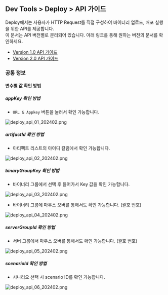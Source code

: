 ## Dev Tools > Deploy > API 가이드

Deploy에서는 사용자가 HTTP Request를 직접 구성하여 바이너리 업로드, 배포 실행을 위한 API를 제공합니다.  
이 문서는 API 버전별로 분리되어 있습니다. 아래 링크를 통해 원하는 버전의 문서를 확인하세요.

- [Version 1.0 API 가이드](./api-guide-v1.0.md)
- [Version 2.0 API 가이드](./api-guide-v2.0.md)

### 공통 정보
#### 변수별 값 확인 방법

##### appKey 확인 방법
* `URL & Appkey` 버튼을 눌러서 확인 가능합니다.

![deploy_api_01_202402.png](https://static.toastoven.net/prod_tcdeploy/deploy_api_01_202402.png)

##### artifactId 확인 방법
* 아티팩트 리스트의 아이디 칼럼에서 확인 가능합니다.

![deploy_api_02_202402.png](https://static.toastoven.net/prod_tcdeploy/deploy_api_02_202402.png)

##### binaryGroupKey 확인 방법
* 바이너리 그룹에서 선택 후 들어가서 Key 값을 확인 가능합니다.

![deploy_api_03_202402.png](https://static.toastoven.net/prod_tcdeploy/deploy_api_03_202402.png)
* 바이너리 그룹에 마우스 오버를 통해서도 확인 가능합니다. (괄호 번호)

![deploy_api_04_202402.png](https://static.toastoven.net/prod_tcdeploy/deploy_api_04_202402.png)

##### serverGroupId 확인 방법
* 서버 그룹에서 마우스 오버를 통해서도 확인 가능합니다. (괄호 번호)

![deploy_api_05_202402.png](https://static.toastoven.net/prod_tcdeploy/deploy_api_05_202402.png)

##### scenarioId 확인 방법
* 시나리오 선택 시 scenario ID를 확인 가능합니다.

![deploy_api_06_202402.png](https://static.toastoven.net/prod_tcdeploy/deploy_api_06_202402.png)